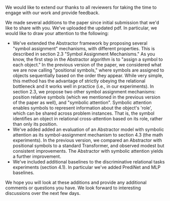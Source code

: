 We would like to extend our thanks to all reviewers for taking the time to engage with our work and provide feedback.

We made several additions to the paper since initial submission that we'd like to share with you. We've uploaded the updated pdf. In particular, we would like to draw your attention to the following:
- We've extended the Abstractor framework by proposing several "symbol assignment" mechanisms, with different properties. This is described in section 2.3 "Symbol Assignment Mechanisms." As you know, the first step in the Abstractor algorithm is to "assign a symbol to each object." In the previous version of the paper, we considered what we are now calling "positional symbols," where symbols are assigned to objects sequentially based on the order they appear. While very simple, this method has the advantage of strictly obeying the relational bottleneck and it works well in practice (i.e., in our experiments). In section 2.3, we propose two other symbol assignment mechanisms: position relative symbols (which we mentioned in the previous version of the paper as well), and "symbolic attention". Symbolic attention enables symbols to represent information about the object's 'role', which can be shared across problem instances. That is, the symbol identifies an object in relational cross-attention based on its role, rather than only its position.
- We've added added an evaluation of an Abstractor model with symbolic attention as its symbol-assignment mechanism to section 4.3 (the math experiments). In the previous version, we compared an Abstractor with positional symbols to a standard Transformer, and observed modest but consistent improvements. The Abstractor with symbolic attention yields a further improvement.
- We've included additional baselines to the discriminative relational tasks experiments (section 4.1). In particular we've added PrediNet and MLP baselines.

We hope you will look at these additions and provide any additional comments or questions you have. We look forward to interesting discussions over the next few days.
